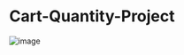 # Cart-Quantity-Project
![image](https://github.com/user-attachments/assets/194ff339-bdcf-426a-b4b6-f1ed2f446bb9)
